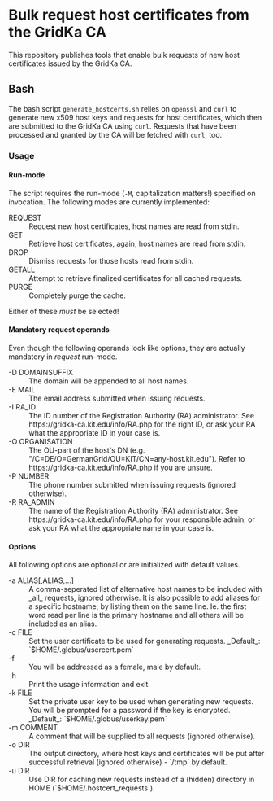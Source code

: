 # Bulk request host certificates from the GridKa CA
This repository publishes tools that enable bulk requests of new host
certificates issued by the GridKa CA.

## Bash
The bash script `generate_hostcerts.sh` relies on `openssl` and `curl`
to generate new x509 host keys and requests for host certificates, which
then are submitted to the GridKa CA using `curl`. Requests that have been
processed and granted by the CA will be fetched with `curl`, too.

### Usage
#### Run-mode
The script requires the run-mode (`-M`, capitalization matters!) specified
on invocation. The following modes are currently implemented:
<dl>
  <dt>REQUEST</dd>
  <dd>Request new host certificates, host names are read from stdin.</dd>
  
  <dt>GET</dt>
  <dd>Retrieve host certificates, again, host names are read from stdin.</dd>
  
  <dt>DROP</dt>
  <dd>Dismiss requests for those hosts read from stdin.</dd>
  
  <dt>GETALL</dt>
  <dd>Attempt to retrieve finalized certificates for all cached requests.</dd>
  
  <dt>PURGE</dt>
  <dd>Completely purge the cache.</dd>
</dl>

Either of these *must* be selected!

#### Mandatory request operands
Even though the following operands look like options, they are actually
mandatory in _request_ run-mode.
<dl>
  <dt>-D DOMAINSUFFIX</dt>
  <dd>The domain will be appended to all host names.</dd>

  <dt>-E MAIL</dt>
  <dd>The email address submitted when issuing requests.</dd>
  
  <dt>-I RA_ID</dt>
  <dd>
    The ID number of the Registration Authority (RA) administrator. See
    https://gridka-ca.kit.edu/info/RA.php for the right ID, or
    ask your RA what the appropriate ID in your case is.
  </dd>

  <dt>-O ORGANISATION</dt>
  <dd>
    The OU-part of the host's DN
    (e.g. "/C=DE/O=GermanGrid/OU=KIT/CN=any-host.kit.edu"). Refer to
    https://gridka-ca.kit.edu/info/RA.php if you are unsure.
  </dd>

  <dt>-P NUMBER</dt>
  <dd>The phone number submitted when issuing requests (ignored otherwise).</dd>
  
  <dt>-R RA_ADMIN</dt>
  <dd>
    The name of the Registration Authority (RA) administrator. See
    https://gridka-ca.kit.edu/info/RA.php for your responsible admin, or
    ask your RA what the appropriate name in your case is.
  </dd>
</dl>
  
#### Options
All following options are optional or are initialized with default values.

<dl>
  <dt>-a ALIAS[,ALIAS,...]</dt>
  <dd>
    A comma-seperated list of alternative host names to be included
    with _all_ requests, ignored otherwise.
    It is also possible to add aliases for a specific hostname, by listing
    them on the same line. Ie. the first word read per line is the primary
    hostname and all others will be included as an alias.
  </dd>
  
  <dt>-c FILE</dt>
  <dd>
    Set the user certificate to be used for generating requests.
    _Default_: `$HOME/.globus/usercert.pem`
  </dd>
  
  <dt>-f</dt>
  <dd>You will be addressed as a female, male by default.</dd>
   
  <dt>-h</dt>
  <dd>Print the usage information and exit.</dd>
  
  <dt>-k FILE</dt>
  <dd>
    Set the private user key to be used when generating new requests.
    You will be prompted for a password if the key is encrypted.
    _Default_: `$HOME/.globus/userkey.pem`
  </dd>
  
  <dt>-m COMMENT</dt>
  <dd>A comment that will be supplied to all requests (ignored otherwise).</dd>
  
  <dt>-o DIR</dt>
  <dd>
    The output directory, where host keys and certificates will be put after
    successful retrieval (ignored otherwise) - `/tmp` by default.
  </dd>

  <dt>-u DIR</dt>
  <dd>
    Use DIR for caching new requests instead of a (hidden) directory
    in HOME (`$HOME/.hostcert_requests`).
  </dd>
</dl>